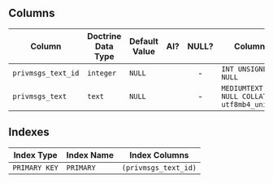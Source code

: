 ## Columns

| Column | Doctrine Data Type | Default Value | AI? | NULL? | Column DDL |
| ------ | ------------------ | ------------- | :-: | :---: | ---------- |
| `privmsgs_text_id` | `integer` | `NULL` |  | - | `INT UNSIGNED NOT NULL` |
| `privmsgs_text` | `text` | `NULL` |  | - | `MEDIUMTEXT NOT NULL COLLATE utf8mb4_unicode_ci` |

## Indexes

| Index Type | Index Name | Index Columns |
| ---------- | ---------- | ------------- |
| `PRIMARY KEY` | `PRIMARY` | `(privmsgs_text_id)` |
